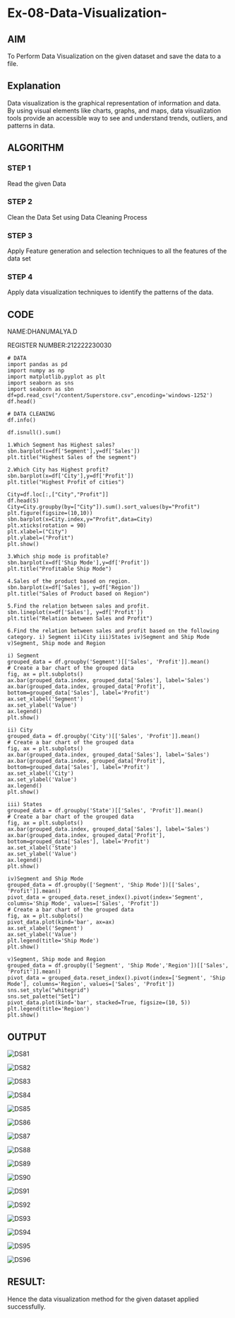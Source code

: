 # Ex-08-Data-Visualization-

## AIM
To Perform Data Visualization on the given dataset and save the data to a file. 

## Explanation
Data visualization is the graphical representation of information and data. By using visual elements like charts, graphs, and maps, data visualization tools provide an accessible way to see and understand trends, outliers, and patterns in data.

## ALGORITHM
### STEP 1
Read the given Data
### STEP 2
Clean the Data Set using Data Cleaning Process
### STEP 3
Apply Feature generation and selection techniques to all the features of the data set
### STEP 4
Apply data visualization techniques to identify the patterns of the data.

## CODE

NAME:DHANUMALYA.D

REGISTER NUMBER:212222230030

```
# DATA
import pandas as pd
import numpy as np
import matplotlib.pyplot as plt
import seaborn as sns
import seaborn as sbn
df=pd.read_csv("/content/Superstore.csv",encoding='windows-1252')
df.head()

# DATA CLEANING
df.info()

df.isnull().sum()

1.Which Segment has Highest sales?
sbn.barplot(x=df['Segment'],y=df['Sales'])
plt.title("Highest Sales of the segment")

2.Which City has Highest profit?
sbn.barplot(x=df['City'],y=df['Profit'])
plt.title("Highest Profit of cities")

City=df.loc[:,["City","Profit"]]
df.head(5)
City=City.groupby(by=["City"]).sum().sort_values(by="Profit")
plt.figure(figsize=(10,10))
sbn.barplot(x=City.index,y="Profit",data=City)
plt.xticks(rotation = 90)
plt.xlabel=("City")
plt.ylabel=("Profit")
plt.show()

3.Which ship mode is profitable?
sbn.barplot(x=df['Ship Mode'],y=df['Profit'])
plt.title("Profitable Ship Mode")

4.Sales of the product based on region.
sbn.barplot(x=df['Sales'], y=df['Region'])
plt.title("Sales of Product based on Region")

5.Find the relation between sales and profit.
sbn.lineplot(x=df['Sales'], y=df['Profit'])
plt.title("Relation between Sales and Profit")

6.Find the relation between sales and profit based on the following category. i) Segment ii)City iii)States iv)Segment and Ship Mode v)Segment, Ship mode and Region

i) Segment
grouped_data = df.groupby('Segment')[['Sales', 'Profit']].mean()
# Create a bar chart of the grouped data
fig, ax = plt.subplots()
ax.bar(grouped_data.index, grouped_data['Sales'], label='Sales')
ax.bar(grouped_data.index, grouped_data['Profit'], bottom=grouped_data['Sales'], label='Profit')
ax.set_xlabel('Segment')
ax.set_ylabel('Value')
ax.legend()
plt.show()

ii) City
grouped_data = df.groupby('City')[['Sales', 'Profit']].mean()
# Create a bar chart of the grouped data
fig, ax = plt.subplots()
ax.bar(grouped_data.index, grouped_data['Sales'], label='Sales')
ax.bar(grouped_data.index, grouped_data['Profit'], bottom=grouped_data['Sales'], label='Profit')
ax.set_xlabel('City')
ax.set_ylabel('Value')
ax.legend()
plt.show()

iii) States
grouped_data = df.groupby('State')[['Sales', 'Profit']].mean()
# Create a bar chart of the grouped data
fig, ax = plt.subplots()
ax.bar(grouped_data.index, grouped_data['Sales'], label='Sales')
ax.bar(grouped_data.index, grouped_data['Profit'], bottom=grouped_data['Sales'], label='Profit')
ax.set_xlabel('State')
ax.set_ylabel('Value')
ax.legend()
plt.show()

iv)Segment and Ship Mode
grouped_data = df.groupby(['Segment', 'Ship Mode'])[['Sales', 'Profit']].mean()
pivot_data = grouped_data.reset_index().pivot(index='Segment', columns='Ship Mode', values=['Sales', 'Profit'])
# Create a bar chart of the grouped data
fig, ax = plt.subplots()
pivot_data.plot(kind='bar', ax=ax)
ax.set_xlabel('Segment')
ax.set_ylabel('Value')
plt.legend(title='Ship Mode')
plt.show()

v)Segment, Ship mode and Region
grouped_data = df.groupby(['Segment', 'Ship Mode','Region'])[['Sales', 'Profit']].mean()
pivot_data = grouped_data.reset_index().pivot(index=['Segment', 'Ship Mode'], columns='Region', values=['Sales', 'Profit'])
sns.set_style("whitegrid")
sns.set_palette("Set1")
pivot_data.plot(kind='bar', stacked=True, figsize=(10, 5))
plt.legend(title='Region')
plt.show()
```
## OUTPUT

![DS81](https://github.com/Dhanudhanaraj/Ex-08-Data-Visualization-/assets/119218812/b92a3c6a-3be3-4c26-8298-dd57087fd4dc)

![DS82](https://github.com/Dhanudhanaraj/Ex-08-Data-Visualization-/assets/119218812/c1accf08-4f8c-490b-a2f5-79aa5c97f1f4)

![DS83](https://github.com/Dhanudhanaraj/Ex-08-Data-Visualization-/assets/119218812/3783961c-5a6a-4887-b9db-3cfce8837c0d)

![DS84](https://github.com/Dhanudhanaraj/Ex-08-Data-Visualization-/assets/119218812/0e0533ef-194a-444e-929d-3ba3076f82f4)

![DS85](https://github.com/Dhanudhanaraj/Ex-08-Data-Visualization-/assets/119218812/4662800c-0584-43cd-9f8c-aa517a81786f)

![DS86](https://github.com/Dhanudhanaraj/Ex-08-Data-Visualization-/assets/119218812/1d1de9bb-0fe8-4b40-9400-290c5bbc94d8)

![DS87](https://github.com/Dhanudhanaraj/Ex-08-Data-Visualization-/assets/119218812/fd710c6f-0c2e-476a-8bc1-9855bf8d1224)

![DS88](https://github.com/Dhanudhanaraj/Ex-08-Data-Visualization-/assets/119218812/d0be5912-42ca-42a5-9ff7-ce7eaa92354a)

![DS89](https://github.com/Dhanudhanaraj/Ex-08-Data-Visualization-/assets/119218812/e96321ab-3b10-4d64-a1ca-07f796a93b19)

![DS90](https://github.com/Dhanudhanaraj/Ex-08-Data-Visualization-/assets/119218812/16678a32-5457-40d2-addb-0f72b9c0cd0f)

![DS91](https://github.com/Dhanudhanaraj/Ex-08-Data-Visualization-/assets/119218812/58b866ad-c0c4-46d6-acb3-1728eac4b48d)

![DS92](https://github.com/Dhanudhanaraj/Ex-08-Data-Visualization-/assets/119218812/660a4181-73f7-496b-af94-f1da7f410462)

![DS93](https://github.com/Dhanudhanaraj/Ex-08-Data-Visualization-/assets/119218812/063e6bf1-36d3-4acd-bc72-d2e3c421f3e6)

![DS94](https://github.com/Dhanudhanaraj/Ex-08-Data-Visualization-/assets/119218812/f4cea323-862c-43cd-b2da-498871295b55)

![DS95](https://github.com/Dhanudhanaraj/Ex-08-Data-Visualization-/assets/119218812/e7810f52-6c7c-4415-94c0-e3e45b4c224c)

![DS96](https://github.com/Dhanudhanaraj/Ex-08-Data-Visualization-/assets/119218812/86ebb2e3-3d4f-4c7f-84a3-a36c3972d85c)
 
## RESULT:

Hence the data visualization method for the given dataset applied successfully.
